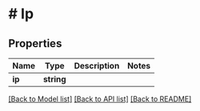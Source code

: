 # # Ip

## Properties

Name | Type | Description | Notes
------------ | ------------- | ------------- | -------------
**ip** | **string** |  |

[[Back to Model list]](../../README.md#models) [[Back to API list]](../../README.md#endpoints) [[Back to README]](../../README.md)
